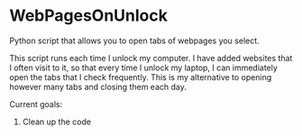 # WebPagesOnUnlock
Python script that allows you to open tabs of webpages you select.

This script runs each time I unlock my computer. 
I have added websites that I often visit to it, so that every time I unlock my laptop, I can immediately open the tabs that I check frequently. 
This is my alternative to opening however many tabs and closing them each day. 

Current goals:
1. Clean up the code
